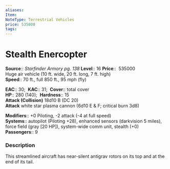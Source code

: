 ```yaml
---
aliases: 
Item:
NoteType: Terrestrial Vehicles
price: 535000
tags: 
---
```


# Stealth Enercopter

**Source**:: _Starfinder Armory pg. 138_
**Level**:: 16
**Price**::  535000  
Huge air vehicle (10 ft. wide, 20 ft. long, 7 ft. high)  
**Speed**:: 70 ft., full 850 ft., 95 mph (fly)  

**EAC**:: 30; 
**KAC**:: 31; 
**Cover**:: total cover  
**HP**:: 280 (140); 
**Hardness**:: 15  
**Attack (Collision)** 18d10 B (DC 20)  
**Attack** white star plasma cannon (6d10 E & F; critical burn 3d8)  

**Modifiers**:: +0 Piloting, -2 attack (-4 at full speed)  
**Systems**:: autopilot (Piloting +28), enhanced sensors (darkvision 5 miles), force field (gray [20 HP]), system-wide comm unit, stealth (+0)
**Passengers**:: 9  

### Description

This streamlined aircraft has near-silent antigrav rotors on its top and at the end of its tail.
